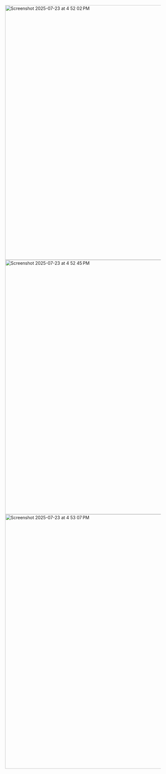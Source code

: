 <img width="1440" height="822" alt="Screenshot 2025-07-23 at 4 52 02 PM" src="https://github.com/user-attachments/assets/3653be46-e06b-4435-8c8a-36bdb5bb9c19" />
<img width="1440" height="821" alt="Screenshot 2025-07-23 at 4 52 45 PM" src="https://github.com/user-attachments/assets/2ef5e2d2-e40d-4705-8341-5e9658fb9734" />
<img width="1440" height="821" alt="Screenshot 2025-07-23 at 4 53 07 PM" src="https://github.com/user-attachments/assets/3821637f-6644-4cc2-8bc8-4857aa3929cf" />
